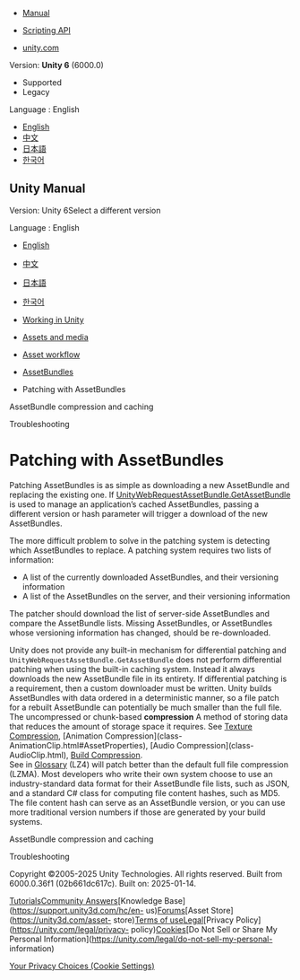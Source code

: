 [](https://docs.unity3d.com)

  * [Manual](../Manual/index.html)
  * [Scripting API](../ScriptReference/index.html)

  * [unity.com](https://unity.com/)

Version: **Unity 6** (6000.0)

  * Supported
  * Legacy

Language : English

  * [English](/Manual/AssetBundles-Patching.html)
  * [中文](/cn/current/Manual/AssetBundles-Patching.html)
  * [日本語](/ja/current/Manual/AssetBundles-Patching.html)
  * [한국어](/kr/current/Manual/AssetBundles-Patching.html)

[](https://docs.unity3d.com)

## Unity Manual

Version: Unity 6Select a different version

Language : English

  * [English](/Manual/AssetBundles-Patching.html)
  * [中文](/cn/current/Manual/AssetBundles-Patching.html)
  * [日本語](/ja/current/Manual/AssetBundles-Patching.html)
  * [한국어](/kr/current/Manual/AssetBundles-Patching.html)

  * [Working in Unity](working-in-unity.html)
  * [Assets and media](assets-and-media.html)
  * [Asset workflow](AssetWorkflow.html)
  * [AssetBundles](AssetBundlesIntro.html)
  * Patching with AssetBundles

[](AssetBundles-Cache.html)

AssetBundle compression and caching

[](AssetBundles-Troubleshooting.html)

Troubleshooting

# Patching with AssetBundles

Patching AssetBundles is as simple as downloading a new AssetBundle and
replacing the existing one. If
[UnityWebRequestAssetBundle.GetAssetBundle](../ScriptReference/UnityWebRequestAssetBundle.GetAssetBundle.html)
is used to manage an application’s cached AssetBundles, passing a different
version or hash parameter will trigger a download of the new AssetBundles.

The more difficult problem to solve in the patching system is detecting which
AssetBundles to replace. A patching system requires two lists of information:

  * A list of the currently downloaded AssetBundles, and their versioning information
  * A list of the AssetBundles on the server, and their versioning information

The patcher should download the list of server-side AssetBundles and compare
the AssetBundle lists. Missing AssetBundles, or AssetBundles whose versioning
information has changed, should be re-downloaded.

Unity does not provide any built-in mechanism for differential patching and
`UnityWebRequestAssetBundle.GetAssetBundle` does not perform differential
patching when using the built-in caching system. Instead it always downloads
the new AssetBundle file in its entirety. If differential patching is a
requirement, then a custom downloader must be written. Unity builds
AssetBundles with data ordered in a deterministic manner, so a file patch for
a rebuilt AssetBundle can potentially be much smaller than the full file. The
uncompressed or chunk-based **compression** A method of storing data that
reduces the amount of storage space it requires. See [Texture
Compression](class-TextureImporterOverride), [Animation Compression](class-
AnimationClip.html#AssetProperties), [Audio Compression](class-
AudioClip.html), [Build Compression](ReducingFilesize.html).  
See in [Glossary](Glossary.html#compression) (LZ4) will patch better than the
default full file compression (LZMA). Most developers who write their own
system choose to use an industry-standard data format for their AssetBundle
file lists, such as JSON, and a standard C# class for computing file content
hashes, such as MD5. The file content hash can serve as an AssetBundle
version, or you can use more traditional version numbers if those are
generated by your build systems.

[](AssetBundles-Cache.html)

AssetBundle compression and caching

[](AssetBundles-Troubleshooting.html)

Troubleshooting

Copyright ©2005-2025 Unity Technologies. All rights reserved. Built from
6000.0.36f1 (02b661dc617c). Built on: 2025-01-14.

[Tutorials](https://learn.unity.com/)[Community
Answers](https://answers.unity3d.com)[Knowledge
Base](https://support.unity3d.com/hc/en-
us)[Forums](https://forum.unity3d.com)[Asset Store](https://unity3d.com/asset-
store)[Terms of
use](https://docs.unity3d.com/Manual/TermsOfUse.html)[Legal](https://unity.com/legal)[Privacy
Policy](https://unity.com/legal/privacy-
policy)[Cookies](https://unity.com/legal/cookie-policy)[Do Not Sell or Share
My Personal Information](https://unity.com/legal/do-not-sell-my-personal-
information)

[Your Privacy Choices (Cookie Settings)](javascript:void\(0\);)

